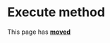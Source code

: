 # Execute method #

This page has [**moved**](https://lib-docs.delphidabbler.com/MsgDlg/3/API/TPJWinMsgDlg-Execute)